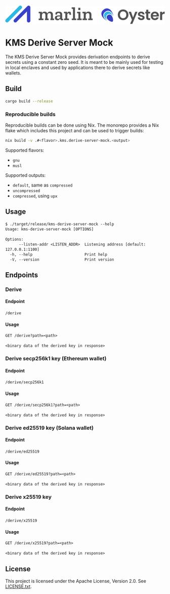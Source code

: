 ![Marlin Oyster Logo](./logo.svg)

# KMS Derive Server Mock

The KMS Derive Server Mock provides derivation endpoints to derive secrets using a constant zero seed. It is meant to be mainly used for testing in local enclaves and used by applications there to derive secrets like wallets.

## Build

```bash
cargo build --release
```

### Reproducible builds

Reproducible builds can be done using Nix. The monorepo provides a Nix flake which includes this project and can be used to trigger builds:

```bash
nix build -v .#<flavor>.kms.derive-server-mock.<output>
```

Supported flavors:
- `gnu`
- `musl`

Supported outputs:
- `default`, same as `compressed`
- `uncompressed`
- `compressed`, using `upx`

## Usage

```
$ ./target/release/kms-derive-server-mock --help
Usage: kms-derive-server-mock [OPTIONS]

Options:
      --listen-addr <LISTEN_ADDR>  Listening address [default: 127.0.0.1:1100]
  -h, --help                       Print help
  -V, --version                    Print version
```

## Endpoints

### Derive

#### Endpoint

`/derive`

#### Usage

```
GET /derive?path=<path>

<binary data of the derived key in response>
```

### Derive secp256k1 key (Ethereum wallet)

#### Endpoint

`/derive/secp256k1`

#### Usage

```
GET /derive/secp256k1?path=<path>

<binary data of the derived key in response>
```

### Derive ed25519 key (Solana wallet)

#### Endpoint

`/derive/ed25519`

#### Usage

```
GET /derive/ed25519?path=<path>

<binary data of the derived key in response>
```

### Derive x25519 key

#### Endpoint

`/derive/x25519`

#### Usage

```
GET /derive/x25519?path=<path>

<binary data of the derived key in response>
```

## License

This project is licensed under the Apache License, Version 2.0. See [LICENSE.txt](./LICENSE.txt).
